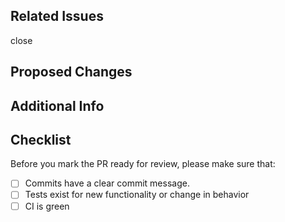 ## Related Issues
<!-- Link issues that this PR might resolve/fix. If an issue doesn't exist, include a brief motivation for the change being made -->

close

## Proposed Changes
<!-- A clear list of the changes being made -->

## Additional Info
<!-- Callouts, links to documentation, and etc -->

## Checklist

Before you mark the PR ready for review, please make sure that:

- [ ] Commits have a clear commit message.
- [ ] Tests exist for new functionality or change in behavior
- [ ] CI is green